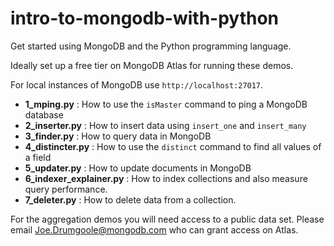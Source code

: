 # intro-to-mongodb-with-python
Get started using MongoDB and the Python programming language.

Ideally set up a free tier on MongoDB Atlas for running these demos. 

For local instances of MongoDB use `http://localhost:27017`.

 * **1_mping.py** : How to use the `isMaster` command to ping a MongoDB
 database
 * **2_inserter.py** : How to insert data using `insert_one` and
 `insert_many`
 * **3_finder.py** : How to query data in MongoDB
 * **4_distincter.py** : How to use the `distinct` command to find
 all values of a field
 * **5_updater.py** : How to update documents in MongoDB
 * **6_indexer_explainer.py** : How to index collections and also
 measure query performance.
 * **7_deleter.py** : How to delete data from a collection.

For the aggregation demos you will need access to a public data set. Please
email Joe.Drumgoole@mongodb.com who can grant access on Atlas.

